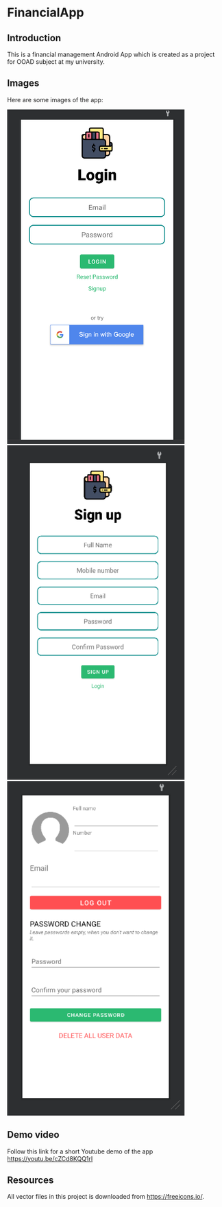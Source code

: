 # FinancialApp
## Introduction
This is a financial management Android App which is created as a project for OOAD subject at my university.

## Images
Here are some images of the app:

<img src="images/LoginActivity.png" height="780" width="414" >
<img src="images/SignUpActivity.png" height="780" width="414" >
<img src="images/ProfileActivity.png" height="780" width="414" >

## Demo video
Follow this link for a short Youtube demo of the app https://youtu.be/cZCd8KQQ1rI

## Resources
All vector files in this project is downloaded from https://freeicons.io/.
